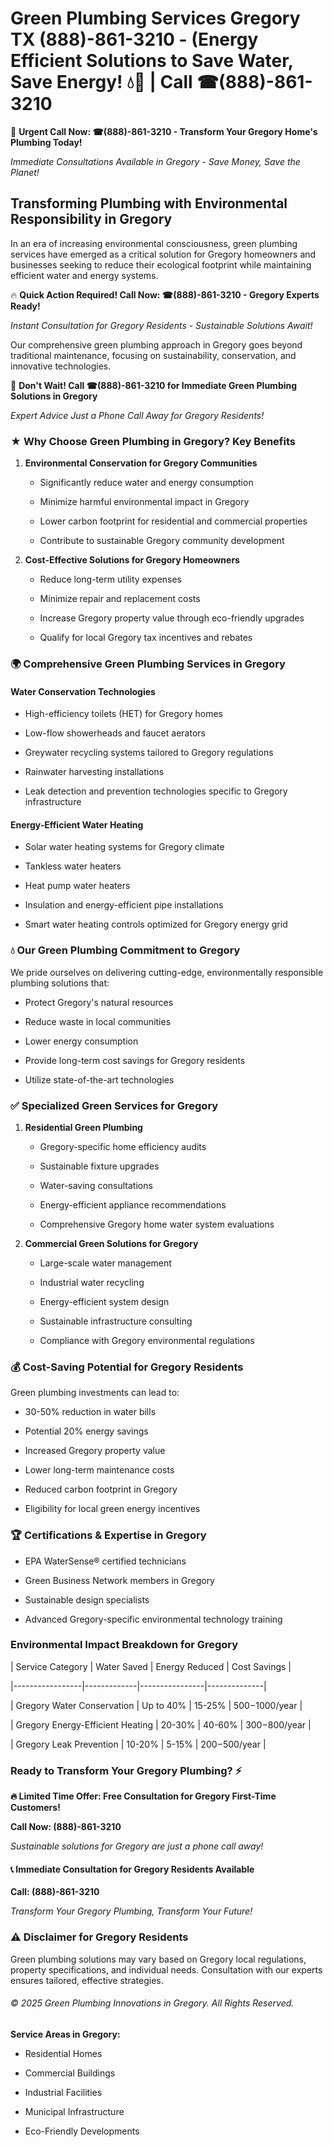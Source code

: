 # Green Plumbing Services Gregory TX (888)-861-3210 - (Energy Efficient Solutions to Save Water, Save Energy! 💧🌿 | Call ☎(888)-861-3210

🚨 **Urgent Call Now: ☎(888)-861-3210 - Transform Your Gregory Home's Plumbing Today!**
*Immediate Consultations Available in Gregory - Save Money, Save the Planet!*

## Transforming Plumbing with Environmental Responsibility in Gregory

In an era of increasing environmental consciousness, green plumbing services have emerged as a critical solution for Gregory homeowners and businesses seeking to reduce their ecological footprint while maintaining efficient water and energy systems. 

🔥 **Quick Action Required! Call Now: ☎(888)-861-3210 - Gregory Experts Ready!**
*Instant Consultation for Gregory Residents - Sustainable Solutions Await!*

Our comprehensive green plumbing approach in Gregory goes beyond traditional maintenance, focusing on sustainability, conservation, and innovative technologies.

🚨 **Don't Wait! Call ☎(888)-861-3210 for Immediate Green Plumbing Solutions in Gregory**
*Expert Advice Just a Phone Call Away for Gregory Residents!*

### ★ Why Choose Green Plumbing in Gregory? Key Benefits

1. **Environmental Conservation for Gregory Communities** 
   - Significantly reduce water and energy consumption
   - Minimize harmful environmental impact in Gregory
   - Lower carbon footprint for residential and commercial properties
   - Contribute to sustainable Gregory community development

2. **Cost-Effective Solutions for Gregory Homeowners** 
   - Reduce long-term utility expenses
   - Minimize repair and replacement costs
   - Increase Gregory property value through eco-friendly upgrades
   - Qualify for local Gregory tax incentives and rebates

### 🌍 Comprehensive Green Plumbing Services in Gregory

#### Water Conservation Technologies
- High-efficiency toilets (HET) for Gregory homes
- Low-flow showerheads and faucet aerators
- Greywater recycling systems tailored to Gregory regulations
- Rainwater harvesting installations
- Leak detection and prevention technologies specific to Gregory infrastructure

#### Energy-Efficient Water Heating
- Solar water heating systems for Gregory climate
- Tankless water heaters
- Heat pump water heaters
- Insulation and energy-efficient pipe installations
- Smart water heating controls optimized for Gregory energy grid

### 💧 Our Green Plumbing Commitment to Gregory

We pride ourselves on delivering cutting-edge, environmentally responsible plumbing solutions that:
- Protect Gregory's natural resources
- Reduce waste in local communities
- Lower energy consumption
- Provide long-term cost savings for Gregory residents
- Utilize state-of-the-art technologies

### ✅ Specialized Green Services for Gregory

1. **Residential Green Plumbing**
   - Gregory-specific home efficiency audits
   - Sustainable fixture upgrades
   - Water-saving consultations
   - Energy-efficient appliance recommendations
   - Comprehensive Gregory home water system evaluations

2. **Commercial Green Solutions for Gregory**
   - Large-scale water management
   - Industrial water recycling
   - Energy-efficient system design
   - Sustainable infrastructure consulting
   - Compliance with Gregory environmental regulations

### 💰 Cost-Saving Potential for Gregory Residents

Green plumbing investments can lead to:
- 30-50% reduction in water bills
- Potential 20% energy savings
- Increased Gregory property value
- Lower long-term maintenance costs
- Reduced carbon footprint in Gregory
- Eligibility for local green energy incentives

### 🏆 Certifications & Expertise in Gregory

- EPA WaterSense® certified technicians
- Green Business Network members in Gregory
- Sustainable design specialists
- Advanced Gregory-specific environmental technology training

### Environmental Impact Breakdown for Gregory

| Service Category | Water Saved | Energy Reduced | Cost Savings |
|-----------------|-------------|----------------|--------------|
| Gregory Water Conservation | Up to 40% | 15-25% | $500-$1000/year |
| Gregory Energy-Efficient Heating | 20-30% | 40-60% | $300-$800/year |
| Gregory Leak Prevention | 10-20% | 5-15% | $200-$500/year |

### Ready to Transform Your Gregory Plumbing? ⚡

**🔥 Limited Time Offer: Free Consultation for Gregory First-Time Customers!**

**Call Now: (888)-861-3210**
*Sustainable solutions for Gregory are just a phone call away!*

#### 📞 Immediate Consultation for Gregory Residents Available

**Call: (888)-861-3210**
*Transform Your Gregory Plumbing, Transform Your Future!*

### ⚠️ Disclaimer for Gregory Residents

Green plumbing solutions may vary based on Gregory local regulations, property specifications, and individual needs. Consultation with our experts ensures tailored, effective strategies.

###### © 2025 Green Plumbing Innovations in Gregory. All Rights Reserved.

**Service Areas in Gregory:** 
- Residential Homes
- Commercial Buildings
- Industrial Facilities
- Municipal Infrastructure
- Eco-Friendly Developments